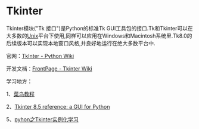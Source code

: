 # Tkinter





Tkinter模块("Tk 接口")是Python的标准Tk GUI工具包的接口.Tk和Tkinter可以在大多数的[Unix](https://link.zhihu.com/?target=http%3A//baike.baidu.com/subview/8095/8095.htm)平台下使用,同样可以应用在Windows和Macintosh系统里.Tk8.0的后续版本可以实现本地窗口风格,并良好地运行在绝大多数平台中.

官网：[TkInter - Python Wiki](https://link.zhihu.com/?target=https%3A//wiki.python.org/moin/TkInter/)

开发文档：[FrontPage - Tkinter Wiki](https://link.zhihu.com/?target=http%3A//tkinter.unpythonic.net/wiki/)





学习地方：

1、[菜鸟教程](https://www.runoob.com/python/python-gui-tkinter.html)

2、[Tkinter 8.5 reference: a GUI for Python](https://link.zhihu.com/?target=http%3A//infohost.nmt.edu/tcc/help/pubs/tkinter/web/index.html)

5、[pyhon之Tkinter实例化学习](https://link.zhihu.com/?target=http%3A//www.cnblogs.com/kaituorensheng/p/3287652.html)

 







































